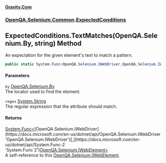 #### [Gravity.Core](./index.md 'index')
### [OpenQA.Selenium.Common](./OpenQA-Selenium-Common.md 'OpenQA.Selenium.Common').[ExpectedConditions](./OpenQA-Selenium-Common-ExpectedConditions.md 'OpenQA.Selenium.Common.ExpectedConditions')
## ExpectedConditions.TextMatches(OpenQA.Selenium.By, string) Method
An expectation for the given element's text to match a pattern.  
```csharp
public static System.Func<OpenQA.Selenium.IWebDriver,OpenQA.Selenium.IWebElement> TextMatches(OpenQA.Selenium.By by, string regex);
```
#### Parameters
<a name='OpenQA-Selenium-Common-ExpectedConditions-TextMatches(OpenQA-Selenium-By_string)-by'></a>
`by` [OpenQA.Selenium.By](https://docs.microsoft.com/en-us/dotnet/api/OpenQA.Selenium.By 'OpenQA.Selenium.By')  
The locator used to find the element.  
  
<a name='OpenQA-Selenium-Common-ExpectedConditions-TextMatches(OpenQA-Selenium-By_string)-regex'></a>
`regex` [System.String](https://docs.microsoft.com/en-us/dotnet/api/System.String 'System.String')  
The regular expression that the attribute should match.  
  
#### Returns
[System.Func&lt;](https://docs.microsoft.com/en-us/dotnet/api/System.Func-2 'System.Func`2')[OpenQA.Selenium.IWebDriver](https://docs.microsoft.com/en-us/dotnet/api/OpenQA.Selenium.IWebDriver 'OpenQA.Selenium.IWebDriver')[,](https://docs.microsoft.com/en-us/dotnet/api/System.Func-2 'System.Func`2')[OpenQA.Selenium.IWebElement](https://docs.microsoft.com/en-us/dotnet/api/OpenQA.Selenium.IWebElement 'OpenQA.Selenium.IWebElement')[&gt;](https://docs.microsoft.com/en-us/dotnet/api/System.Func-2 'System.Func`2')  
A self-reference to this [OpenQA.Selenium.IWebElement](https://docs.microsoft.com/en-us/dotnet/api/OpenQA.Selenium.IWebElement 'OpenQA.Selenium.IWebElement').  
